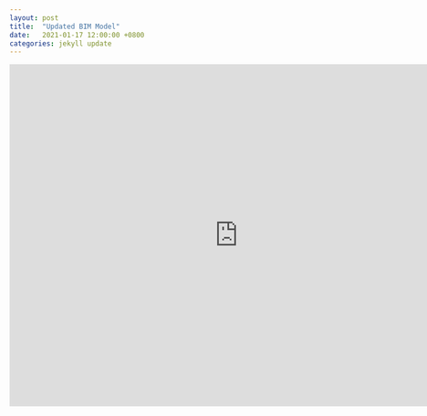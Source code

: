 ```yaml
---
layout: post
title:  "Updated BIM Model"
date:   2021-01-17 12:00:00 +0800
categories: jekyll update
---
```


<iframe src="https://myhub.autodesk360.com/ue2ce628b/shares/public/SH919a0QTf3c32634dcf62ff026723fc11be?mode=embed" width="800" height="600" allowfullscreen="true" webkitallowfullscreen="true" mozallowfullscreen="true"  frameborder="0"></iframe>
